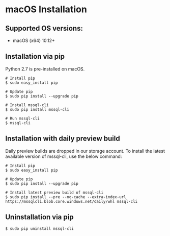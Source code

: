 # macOS Installation

## Supported OS versions:
* macOS (x64) 10.12+

## Installation via pip
Python 2.7 is pre-installed on macOS.
```shell
# Install pip
$ sudo easy_install pip

# Update pip
$ sudo pip install --upgrade pip

# Install mssql-cli
$ sudo pip install mssql-cli

# Run mssql-cli
$ mssql-cli
```

## Installation with daily preview build
Daily preview builds are dropped in our storage account. To install the latest available version of mssql-cli, use the below command:
```shell
# Install pip
$ sudo easy_install pip

# Update pip
$ sudo pip install --upgrade pip

# Install latest preview build of mssql-cli
$ sudo pip install --pre --no-cache --extra-index-url https://mssqlcli.blob.core.windows.net/daily/whl mssql-cli
```

## Uninstallation via pip
```shell
$ sudo pip uninstall mssql-cli
```
